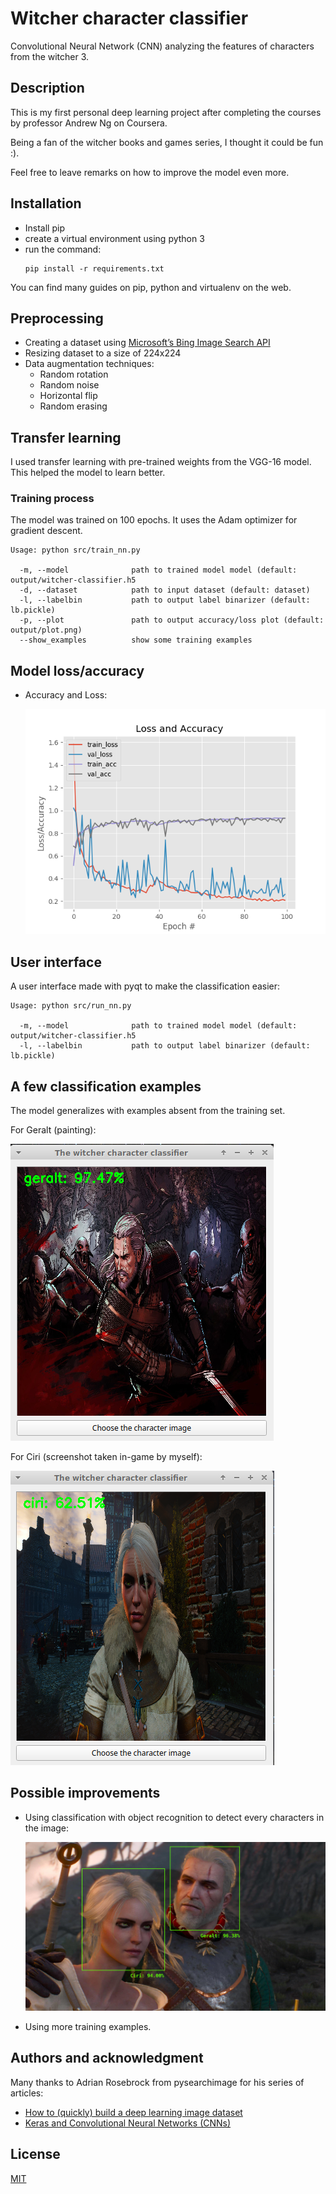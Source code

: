 # Witcher character classifier

Convolutional Neural Network (CNN) analyzing the features of characters from the witcher 3.

## Description

This is my first personal deep learning project after completing the courses by professor Andrew Ng on Coursera.

Being a fan of the witcher books and games series, I thought it could be fun :).

Feel free to leave remarks on how to improve the model even more.

## Installation

   * Install pip
   * create a virtual environment using python 3
   * run the command:
       ```
       pip install -r requirements.txt
       ```
You can find many guides on pip, python and virtualenv on the web.

## Preprocessing
  * Creating a dataset using [Microsoft’s Bing Image Search API](https://azure.microsoft.com/en-us/services/cognitive-services/bing-image-search-api/)
  * Resizing dataset to a size of 224x224
  * Data augmentation techniques:
    * Random rotation
    * Random noise
    * Horizontal flip
    * Random erasing
    
## Transfer learning

I used transfer learning with pre-trained weights from the VGG-16 model. This helped the model to learn better.

### Training process

The model was trained on 100 epochs. It uses the Adam optimizer for gradient descent.

```
Usage: python src/train_nn.py

  -m, --model              path to trained model model (default: output/witcher-classifier.h5  
  -d, --dataset            path to input dataset (default: dataset)  
  -l, --labelbin           path to output label binarizer (default: lb.pickle)  
  -p, --plot               path to output accuracy/loss plot (default: output/plot.png)  
  --show_examples          show some training examples
```

## Model loss/accuracy

* Accuracy and Loss:

   ![Image](./output/plot.png) 
   
## User interface

A user interface made with pyqt to make the classification easier:

```
Usage: python src/run_nn.py

  -m, --model              path to trained model model (default: output/witcher-classifier.h5  
  -l, --labelbin           path to output label binarizer (default: lb.pickle)  
```

## A few classification examples

The model generalizes with examples absent from the training set.

For Geralt (painting):

   ![Image](./doc/images/geralt-classified.png)
   
For Ciri (screenshot taken in-game by myself):

   ![Image](./doc/images/ciri-classified.png)

## Possible improvements
  * Using classification with object recognition to detect every characters in the image:
  
    ![Image](./doc/images/object-recognition.jpg)
    
  * Using more training examples.
    
## Authors and acknowledgment
Many thanks to Adrian Rosebrock from pysearchimage for his series of articles:

* [How to (quickly) build a deep learning image dataset](https://www.pyimagesearch.com/2018/04/09/how-to-quickly-build-a-deep-learning-image-dataset/)
* [Keras and Convolutional Neural Networks (CNNs)](https://www.pyimagesearch.com/2018/04/16/keras-and-convolutional-neural-networks-cnns/)

## License
[MIT](https://choosealicense.com/licenses/mit/)
